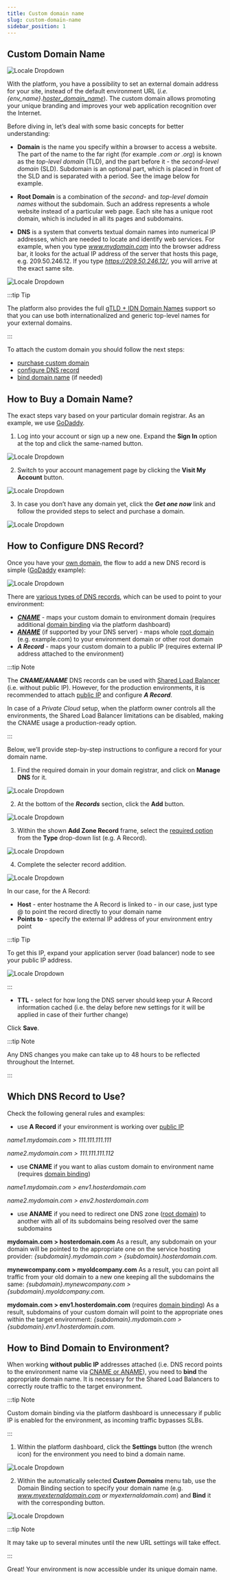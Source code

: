 ```yaml
---
title: Custom domain name
slug: custom-domain-name
sidebar_position: 1
---
```


## Custom Domain Name

<div style={{
    display: 'grid',
    gridTemplateColumns: '0.15fr 1fr',
    gap: '10px'
}}>
<div>
<div style={{
    display: 'flex',
    alignItems: 'center',
    justifyContent: 'cetner',
}}>

![Locale Dropdown](./img/CustomDomainName/01-custom-domais.png)

</div>
</div>
<div>

With the platform, you have a possibility to set an external domain address for your site, instead of the default environment URL (_i.e. {env_name}_.[_hoster_domain_name_](/docs/QuickStart/Hosters%20List%20&%20Info)). The custom domain allows promoting your unique branding and improves your web application recognition over the Internet.

</div>
</div>

Before diving in, let’s deal with some basic concepts for better understanding:

- **Domain** is the name you specify within a browser to access a website. The part of the name to the far right (for example _.com or .org_) is known as the _top-level domain_ (TLD), and the part before it - the _second-level domain_ (SLD). Subdomain is an optional part, which is placed in front of the SLD and is separated with a period. See the image below for example.

- **Root Domain** is a combination of the _second-_ and _top-level domain names_ without the subdomain. Such an address represents a whole website instead of a particular web page. Each site has a unique root domain, which is included in all its pages and subdomains.

- **DNS** is a system that converts textual domain names into numerical IP addresses, which are needed to locate and identify web services. For example, when you type *www.mydomain.com* into the browser address bar, it looks for the actual IP address of the server that hosts this page, e.g. 209.50.246.12. If you type *https://209.50.246.12/*, you will arrive at the exact same site.

<div style={{
    display:'flex',
    justifyContent: 'center',
    margin: '0 0 1rem 0'
}}>

![Locale Dropdown](./img/CustomDomainName/02-domain-name-components-scheme.png)

</div>

:::tip Tip

The platform also provides the full [gTLD + IDN Domain Names](/docs/ApplicationSetting/Domain%20Name%20Management/gTLD%20+%20IDN%20Domain%20Names%20Support) support so that you can use both internationalized and generic top-level names for your external domains.

:::

To attach the custom domain you should follow the next steps:

- [purchase custom domain](/docs/ApplicationSetting/Domain%20Name%20Management/Custom%20Domain%20Name#how-to-buy-a-domain-name)
- [configure DNS record](/docs/ApplicationSetting/Domain%20Name%20Management/Custom%20Domain%20Name#how-to-configure-dns-record)
- [bind domain name](/docs/ApplicationSetting/Domain%20Name%20Management/Custom%20Domain%20Name#how-to-bind-domain-to-environment) (if needed)

## How to Buy a Domain Name?

The exact steps vary based on your particular domain registrar. As an example, we use [GoDaddy](https://www.godaddy.com/en-in).

1. Log into your account or sign up a new one. Expand the **Sign In** option at the top and click the same-named button.

<div style={{
    display:'flex',
    justifyContent: 'center',
    margin: '0 0 1rem 0'
}}>

![Locale Dropdown](./img/CustomDomainName/03-log-into-domain-registrar.png)

</div>

2. Switch to your account management page by clicking the **Visit My Account** button.

<div style={{
    display:'flex',
    justifyContent: 'center',
    margin: '0 0 1rem 0'
}}>

![Locale Dropdown](./img/CustomDomainName/04-manage-dns-account.png)

</div>

3. In case you don’t have any domain yet, click the **_Get one now_** link and follow the provided steps to select and purchase a domain.

<div style={{
    display:'flex',
    justifyContent: 'center',
    margin: '0 0 1rem 0'
}}>

![Locale Dropdown](./img/CustomDomainName/05-get-custom-domain-name.png)

</div>

## How to Configure DNS Record?

Once you have your [own domain](/docs/ApplicationSetting/Domain%20Name%20Management/Custom%20Domain%20Name#how-to-buy-a-domain-name), the flow to add a new DNS record is simple ([GoDaddy](https://www.godaddy.com/en-in) example):

<div style={{
    display:'flex',
    justifyContent: 'center',
    margin: '0 0 1rem 0'
}}>

![Locale Dropdown](./img/CustomDomainName/05-1-godaddy-add-dns-a-record.gif)

</div>

There are [various types of DNS records](/docs/ApplicationSetting/Domain%20Name%20Management/Custom%20Domain%20Name#which-dns-record-to-use), which can be used to point to your environment:

- [**_CNAME_**](https://en.wikipedia.org/wiki/CNAME_record) - maps your custom domain to environment domain (requires additional [domain binding](/docs/ApplicationSetting/Domain%20Name%20Management/Custom%20Domain%20Name#how-to-bind-domain-to-environment) via the platform dashboard)
- [**_ANAME_**](https://en.wikipedia.org/wiki/CNAME_record#ANAME_record) (if supported by your DNS server) - maps whole [root domain](/docs/ApplicationSetting/Domain%20Name%20Management/Custom%20Domain%20Name#custom-domain-name) (e.g. example.com) to your environment domain or other root domain
- **_A Record_** - maps your custom domain to a public IP (requires external IP address attached to the environment)

:::tip Note

The **_CNAME/ANAME_** DNS records can be used with [Shared Load Balancer](/docs/ApplicationSetting/External%20Access%20To%20Applications/Shared%20Load%20Balancer) (i.e. without public IP). However, for the production environments, it is recommended to attach [public IP](/docs/ApplicationSetting/External%20Access%20To%20Applications/Public%20IP) and configure **_A Record_**.

In case of a _Private Cloud_ setup, when the platform owner controls all the environments, the Shared Load Balancer limitations can be disabled, making the CNAME usage a production-ready option.

:::

Below, we’ll provide step-by-step instructions to configure a record for your domain name.

1. Find the required domain in your domain registrar, and click on **Manage DNS** for it.

<div style={{
    display:'flex',
    justifyContent: 'center',
    margin: '0 0 1rem 0'
}}>

![Locale Dropdown](./img/CustomDomainName/06-manage-domain-name.png)

</div>

2. At the bottom of the **_Records_** section, click the **Add** button.

<div style={{
    display:'flex',
    justifyContent: 'center',
    margin: '0 0 1rem 0'
}}>

![Locale Dropdown](./img/CustomDomainName/07-add-dns-record-to-domain-name.png)

</div>

3. Within the shown **Add Zone Record** frame, select the [required option](/docs/ApplicationSetting/Domain%20Name%20Management/Custom%20Domain%20Name#which-dns-record-to-use) from the **Type** drop-down list (e.g. A Record).

<div style={{
    display:'flex',
    justifyContent: 'center',
    margin: '0 0 1rem 0'
}}>

![Locale Dropdown](./img/CustomDomainName/08-select-dns-record-type.png)

</div>

4. Complete the selecter record addition.

<div style={{
    display:'flex',
    justifyContent: 'center',
    margin: '0 0 1rem 0'
}}>

![Locale Dropdown](./img/CustomDomainName/09-configure-dns-a-record.png)

</div>

In our case, for the A Record:

- **Host** - enter hostname the A Record is linked to - in our case, just type @ to point the record directly to your domain name
- **Points to** - specify the external IP address of your environment entry point

:::tip Tip

To get this IP, expand your application server (load balancer) node to see your public IP address.

<div style={{
    display:'flex',
    justifyContent: 'center',
    margin: '0 0 1rem 0'
}}>

![Locale Dropdown](./img/CustomDomainName/10-copy-public-ip-address.png)

</div>

:::

- **TTL** - select for how long the DNS server should keep your A Record information cached (i.e. the delay before new settings for it will be applied in case of their further change)

Click **Save**.

:::tip Note

Any DNS changes you make can take up to 48 hours to be reflected throughout the Internet.

:::

## Which DNS Record to Use?

Check the following general rules and examples:

- use **A Record** if your environment is working over [public IP](/docs/ApplicationSetting/External%20Access%20To%20Applications/Public%20IP)

_name1.mydomain.com > 111.111.111.111_

_name2.mydomain.com > 111.111.111.112_

- use **CNAME** if you want to alias custom domain to environment name (requires [domain binding](/docs/ApplicationSetting/Domain%20Name%20Management/Custom%20Domain%20Name#how-to-bind-domain-to-environment))

_name1.mydomain.com > env1.hosterdomain.com_

_name2.mydomain.com > env2.hosterdomain.com_

- use **ANAME** if you need to redirect one DNS zone ([root domain](/docs/ApplicationSetting/Domain%20Name%20Management/Custom%20Domain%20Name#custom-domain-name)) to another with all of its subdomains being resolved over the same subdomains

**mydomain.com > hosterdomain.com**
As a result, any subdomain on your domain will be pointed to the appropriate one on the service hosting provider: _{subdomain}.mydomain.com > {subdomain}.hosterdomain.com._

**mynewcompany.com > myoldcompany.com**
As a result, you can point all traffic from your old domain to a new one keeping all the subdomains the same: _{subdomain}.mynewcompany.com > {subdomain}.myoldcompany.com._

**mydomain.com > env1.hosterdomain.com** (requires [domain binding](/docs/ApplicationSetting/Domain%20Name%20Management/Custom%20Domain%20Name#how-to-bind-domain-to-environment))
As a result, subdomains of your custom domain will point to the appropriate ones within the target environment: _{subdomain}.mydomain.com > {subdomain}.env1.hosterdomain.com._

## How to Bind Domain to Environment?

When working **without public IP** addresses attached (i.e. DNS record points to the environment name via [CNAME or ANAME](/docs/ApplicationSetting/Domain%20Name%20Management/Custom%20Domain%20Name#which-dns-record-to-use)), you need to **bind** the appropriate domain name. It is necessary for the Shared Load Balancers to correctly route traffic to the target environment.

:::tip Note

Custom domain binding via the platform dashboard is unnecessary if public IP is enabled for the environment, as incoming traffic bypasses SLBs.

:::

1. Within the platform dashboard, click the **Settings** button (the wrench icon) for the environment you need to bind a domain name.

<div style={{
    display:'flex',
    justifyContent: 'center',
    margin: '0 0 1rem 0'
}}>

![Locale Dropdown](./img/CustomDomainName/11-environment-settings.png)

</div>

2. Within the automatically selected **_Custom Domains_** menu tab, use the Domain Binding section to specify your domain name (e.g. *www.myexternaldomain.com or myexternaldomain.com*) and **Bind** it with the corresponding button.

<div style={{
    display:'flex',
    justifyContent: 'center',
    margin: '0 0 1rem 0'
}}>

![Locale Dropdown](./img/CustomDomainName/12-bind-custom-domain-to-environment.png)

</div>

:::tip Note

It may take up to several minutes until the new URL settings will take effect.

:::

Great! Your environment is now accessible under its unique domain name.
